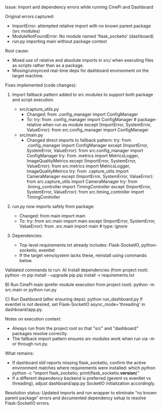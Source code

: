 Issue: Import and dependency errors while running CinePi and Dashboard

Original errors captured:
- ImportError: attempted relative import with no known parent package (src modules)
- ModuleNotFoundError: No module named 'flask_socketio' (dashboard)
- run.py importing main without package context

Root cause:
- Mixed use of relative and absolute imports in src/ when executing files as scripts rather than as a package.
- Missing/unsynced real-time deps for dashboard environment on the target machine.

Fixes implemented (code changes):
1) Import fallback pattern added to src modules to support both package and script execution.
   - src/capture_utils.py
     - Changed:
       from .config_manager import ConfigManager
     - To:
       try:
           from .config_manager import ConfigManager  # package-relative when run as module
       except (ImportError, SystemError, ValueError):
           from src.config_manager import ConfigManager
   - src/main.py
     - Changed direct imports to fallback pattern:
       try:
           from .config_manager import ConfigManager
       except (ImportError, SystemError, ValueError):
           from src.config_manager import ConfigManager
       try:
           from .metrics import MetricsLogger, ImageQualityMetrics
       except (ImportError, SystemError, ValueError):
           from src.metrics import MetricsLogger, ImageQualityMetrics
       try:
           from .capture_utils import CameraManager
       except (ImportError, SystemError, ValueError):
           from src.capture_utils import CameraManager
       try:
           from .timing_controller import TimingController
       except (ImportError, SystemError, ValueError):
           from src.timing_controller import TimingController

2) run.py now imports safely from package:
   - Changed:
     from main import main
   - To:
     try:
         from src.main import main
     except (ImportError, SystemError, ValueError):
         from .src.main import main  # type: ignore

3) Dependencies:
   - Top-level requirements.txt already includes:
     Flask-SocketIO, python-socketio, eventlet
   - If the target venv/system lacks these, reinstall using commands below.

Validated commands to run:
A) Install dependencies (from project root):
   python -m pip install --upgrade pip
   pip install -r requirements.txt

B) Run CinePi main (prefer module execution from project root):
   python -m src.main
   or
   python run.py

C) Run Dashboard (after ensuring deps):
   python run_dashboard.py
   If eventlet is not desired, set Flask-SocketIO async_mode='threading' in dashboard/app.py.

Notes on execution context:
- Always run from the project root so that "src" and "dashboard" packages resolve correctly.
- The fallback import pattern ensures src modules work when run via -m or through run.py.

What remains:
- If dashboard still reports missing flask_socketio, confirm the active environment matches where requirements were installed:
  which python
  python -c "import flask_socketio; print(flask_socketio.__version__)"
- If a different dependency backend is preferred (gevent vs eventlet vs threading), adjust dashboard/app.py SocketIO initialization accordingly.

Resolution status: Updated imports and run wrapper to eliminate “no known parent package” errors and documented dependency setup to resolve Flask-SocketIO errors.
